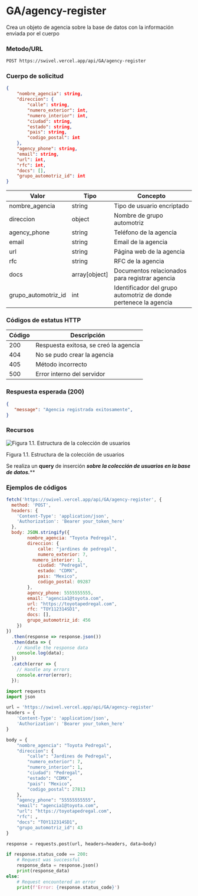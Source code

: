 # GA/agency-register

Crea un objeto de agencia sobre la base de datos con la información enviada por el cuerpo

### Metodo/URL

```xml
POST https://swivel.vercel.app/api/GA/agency-register
```

### Cuerpo de solicitud

```json
{
	"nombre_agencia": string,
	"direccion": {
		"calle": string,
		"numero_exterior": int,
		"numero_interior": int,
		"ciudad": string,
		"estado": string,
		"pais": string,
		"codigo_postal": int
	},
	"agency_phone": string,
	"email": string,
	"url": int,
	"rfc": int,
	"docs": [],
	"grupo_automotriz_id": int
}
```

| Valor | Tipo | Concepto |
| --- | --- | --- |
| nombre_agencia | string | Tipo de usuario encriptado |
| direccion | object | Nombre de grupo automotriz |
| agency_phone | string | Teléfono de la agencia |
| email | string | Email de la agencia |
| url | string | Página web de la agencia |
| rfc | string | RFC de la agencia |
| docs | array[object] | Documentos relacionados para registrar agencia |
| grupo_automotriz_id | int | Identificador del grupo automotriz de donde pertenece la agencia |

### Códigos de estatus HTTP

| Código  | Descripción  |
| --- | --- |
| 200 | Respuesta exitosa, se creó la agencia |
| 404 | No se pudo crear la agencia |
| 405 | Método incorrecto |
| 500 | Error interno del servidor |

### Respuesta esperada (200)

```json
{
   "message": "Agencia registrada exitosamente",
}
```

### Recursos

![Figura 1.1. Estructura de la colección de usuarios](../../Flujo%20de%20gestio%CC%81n%20de%20grupo%20automotriz%205686f42e81f5432595251ef3d8ff17d3/2%20Administracio%CC%81n%20de%20agencias%203e57792a996b491c98690212761a4d56/Base_de_Datos_-_MongoDesnormalizado.png)

Figura 1.1. Estructura de la colección de usuarios

Se realiza un ******query****** de inserción ************sobre la colección de usuarios en la base de datos*******.*******

### Ejemplos de códigos

```jsx
fetch('https://swivel.vercel.app/api/GA/agency-register', {
  method: 'POST',
  headers: {
    'Content-Type': 'application/json',
    'Authorization': 'Bearer your_token_here'
  },
  body: JSON.stringify({
		nombre_agencia: "Toyota Pedregal",
		direccion: {
			calle: "jardines de pedregal",
			numero_exterior: 7,
		  numero_interior: 1,
			ciudad: "Pedregal",
			estado: "CDMX",
			pais: "Mexico",
			codigo_postal: 09287
		},
		agency_phone: 5555555555,
		email: "agencia1@toyota.com",
		url: "https://toyotapedregal.com",
		rfc: "TOY112314SD1",
		docs: [],
		grupo_automotriz_id: 456
	})
})
  .then(response => response.json())
  .then(data => {
    // Handle the response data
    console.log(data);
  })
  .catch(error => {
    // Handle any errors
    console.error(error);
  });
```

```python
import requests
import json

url = 'https://swivel.vercel.app/api/GA/agency-register'
headers = {
    'Content-Type': 'application/json',
    'Authorization': 'Bearer your_token_here'
}

body = {
	"nombre_agencia": "Toyota Pedregal",
	"direccion": {
		"calle": "Jardines de Pedregal",
		"numero_exterior": 7,
		"numero_interior": 1,
		"ciudad": "Pedregal",
		"estado": "CDMX",
		"pais": "Mexico",
		"codigo_postal": 27813
	},
	"agency_phone": "55555555555",
	"email": "agencia1@toyota.com",
	"url": "https://toyotapedregal.com",
	"rfc": ,
	"docs": "TOY112314SD1",
	"grupo_automotriz_id": 43
}

response = requests.post(url, headers=headers, data=body)

if response.status_code == 200:
    # Request was successful
    response_data = response.json()
    print(response_data)
else:
    # Request encountered an error
    print(f'Error: {response.status_code}')
```